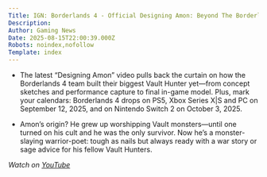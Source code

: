 ```yaml
---
Title: IGN: Borderlands 4 - Official Designing Amon: Beyond The Borderlands #8 Video
Description: 
Author: Gaming News
Date: 2025-08-15T22:00:39.000Z
Robots: noindex,nofollow
Template: index
---
```

<ul>
<li><p>The latest “Designing Amon” video pulls back the curtain on how the Borderlands 4 team built their biggest Vault Hunter yet—from concept sketches and performance capture to final in-game model. Plus, mark your calendars: Borderlands 4 drops on PS5, Xbox Series X|S and PC on September 12, 2025, and on Nintendo Switch 2 on October 3, 2025.</p></li>
<li><p>Amon’s origin? He grew up worshipping Vault monsters—until one turned on his cult and he was the only survivor. Now he’s a monster-slaying warrior-poet: tough as nails but always ready with a war story or sage advice for his fellow Vault Hunters.</p></li>
</ul>

<p><em>Watch on <a href="https://www.youtube.com/watch?v=ZcC1kgxhBaU" rel="noopener noreferrer">YouTube</a></em></p>

